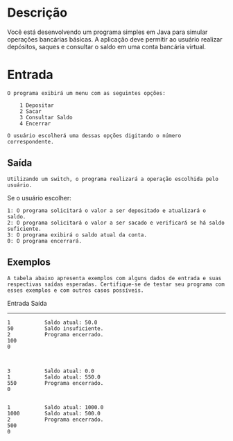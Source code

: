 # Descrição
Você está desenvolvendo um programa simples em Java para simular operações bancárias básicas. A aplicação deve permitir ao usuário realizar depósitos, saques e consultar o saldo em uma conta bancária virtual.

# Entrada
    O programa exibirá um menu com as seguintes opções:

        1 Depositar
        2 Sacar
        3 Consultar Saldo
        4 Encerrar

    O usuário escolherá uma dessas opções digitando o número correspondente.

## Saída
    Utilizando um switch, o programa realizará a operação escolhida pelo usuário.

Se o usuário escolher:

    1: O programa solicitará o valor a ser depositado e atualizará o saldo.
    2: O programa solicitará o valor a ser sacado e verificará se há saldo suficiente.
    3: O programa exibirá o saldo atual da conta.
    0: O programa encerrará.


## Exemplos
    A tabela abaixo apresenta exemplos com alguns dados de entrada e suas respectivas saídas esperadas. Certifique-se de testar seu programa com esses exemplos e com outros casos possíveis.

Entrada	        Saída
-------         ------
    1           Saldo atual: 50.0
    50          Saldo insuficiente.
    2           Programa encerrado.
    100
    0	        
    
    

    3           Saldo atual: 0.0
    1           Saldo atual: 550.0
    550         Programa encerrado.
    0	
    
    
    1           Saldo atual: 1000.0        
    1000        Saldo atual: 500.0
    2           Programa encerrado.
    500
    0



